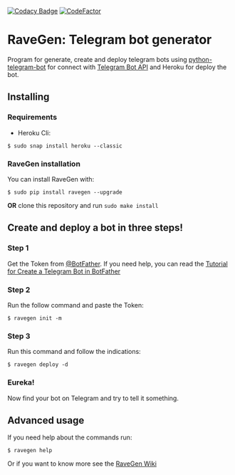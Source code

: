 [![Codacy Badge](https://api.codacy.com/project/badge/Grade/d29961acaea84b9baa6ad32f8e66b09c)](https://app.codacy.com/app/ChrisChV/RaveGen-Telegram-bot-generator?utm_source=github.com&utm_medium=referral&utm_content=ChrisChV/RaveGen-Telegram-bot-generator&utm_campaign=Badge_Grade_Dashboard)
[![CodeFactor](https://www.codefactor.io/repository/github/chrischv/ravegen-telegram-bot-generator/badge)](https://www.codefactor.io/repository/github/chrischv/ravegen-telegram-bot-generator)
# RaveGen: Telegram bot generator

Program for generate, create and deploy telegram bots using [python-telegram-bot](https://github.com/python-telegram-bot/python-telegram-bot) for connect with [Telegram Bot API](https://core.telegram.org/bots/api) and Heroku for deploy the bot.

## Installing

### Requirements

-   Heroku Cli:

```shell
$ sudo snap install heroku --classic
```

### RaveGen installation

You can install RaveGen with:

```shell
$ sudo pip install ravegen --upgrade
```

**OR** clone this repository and run `sudo make install`

## Create and deploy a bot in three steps!

### Step 1

Get the Token from [@BotFather](https://telegram.me/BotFather). If you need help, you can read the [Tutorial for Create a Telegram Bot in BotFather](https://github.com/ChrisChV/RaveGen-Telegram-bot-generator/wiki/Tutorial:-Create-a-Telegram-Bot-in-BotFather)

### Step 2

Run the follow command and paste the Token:

```shell
$ ravegen init -m
```

### Step 3

Run this command and follow the indications:

```shell
$ ravegen deploy -d
```
### Eureka!

Now find your bot on Telegram and try to tell it something.

## Advanced usage

If you need help about the commands run:

```shell
$ ravegen help
```

Or if you want to know more see the [RaveGen Wiki](https://github.com/ChrisChV/RaveGen-Telegram-bot-generator/wiki)
